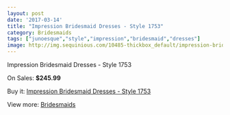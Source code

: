 ```yaml
---
layout: post
date: '2017-03-14'
title: "Impression Bridesmaid Dresses - Style 1753"
category: Bridesmaids
tags: ["junoesque","style","impression","bridesmaid","dresses"]
image: http://img.sequinious.com/10485-thickbox_default/impression-bridesmaid-dresses-style-1753.jpg
---
```

Impression Bridesmaid Dresses - Style 1753

On Sales: **$245.99**
<a href="https://www.sequinious.com/bridesmaids/4752-impression-bridesmaid-dresses-style-1753.html"><amp-img layout="responsive" width="600" height="600" src="//img.sequinious.com/10485-thickbox_default/impression-bridesmaid-dresses-style-1753.jpg" alt="Impression Bridesmaid Dresses - Style 1753 0" /></a>

Buy it: [Impression Bridesmaid Dresses - Style 1753](https://www.sequinious.com/bridesmaids/4752-impression-bridesmaid-dresses-style-1753.html "Impression Bridesmaid Dresses - Style 1753")

View more: [Bridesmaids](https://www.sequinious.com/3-bridesmaids "Bridesmaids")